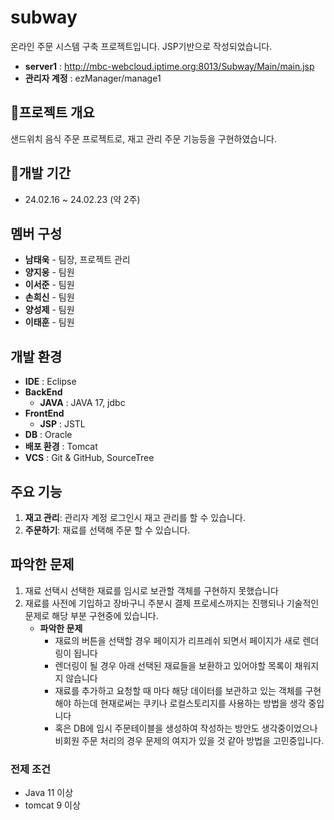 # subway
온라인 주문 시스템 구축 프로젝트입니다. JSP기반으로 작성되었습니다.
- **server1** : http://mbc-webcloud.iptime.org:8013/Subway/Main/main.jsp
- **관리자 계정** : ezManager/manage1

## 🌟프로젝트 개요
샌드위치 음식 주문 프로젝트로, 재고 관리 주문 기능등을 구현하였습니다.

## 📅개발 기간
- 24.02.16 ~ 24.02.23 (약 2주)

## 멤버 구성
- **남태욱** - 팀장, 프로젝트 관리
- **양지웅** - 팀원
- **이서준** - 팀원
- **손희신** - 팀원
- **양성제** - 팀원
- **이태훈** - 팀원

## 개발 환경
- **IDE** : Eclipse
- **BackEnd**
  - **JAVA** : JAVA 17, jdbc
- **FrontEnd**
  - **JSP** : JSTL
- **DB** : Oracle
- **배포 환경** : Tomcat
- **VCS** : Git & GitHub, SourceTree

## 주요 기능
1. **재고 관리**: 관리자 계정 로그인시 재고 관리를 할 수 있습니다.
2. **주문하기**: 재료를 선택해 주문 할 수 있습니다.

## 파악한 문제
1. 재료 선택시 선택한 재료를 임시로 보관할 객체를 구현하지 못했습니다
2. 재료를 사전에 기입하고 장바구니 주분시 결제 프로세스까지는 진행되나 기술적인 문제로 해당 부분 구현중에 있습니다.
   - **파악한 문제**
     - 재료의 버튼을 선택할 경우 페이지가 리프레쉬 되면서 페이지가 새로 렌더링이 됩니다
     - 렌더링이 될 경우 아래 선택된 재료들을 보환하고 있어야할 목록이 채워지지 않습니다
     - 재료를 추가하고 요청할 때 마다 해당 데이터를 보관하고 있는 객체를 구현해야 하는데 현재로써는 쿠키나 로컬스토리지를 사용하는 방법을 생각 중입니다
     - 혹은 DB에 임시 주문테이블을 생성하여 작성하는 방안도 생각중이었으나 비회원 주문 처리의 경우 문제의 여지가 있을 것 같아 방법을 고민중입니다.

### 전제 조건
- Java 11 이상
- tomcat 9 이상
